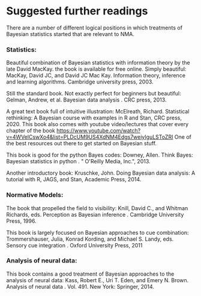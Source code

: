 # Suggested further readings

There are a number of different logical positions in which treatments of Bayesian statistics started
that are relevant to NMA.

### Statistics:

Beautiful combination of Bayesian statistics with information theory by the late David MacKay. the book is available for free online. Simply beautiful:
MacKay, David JC, and David JC Mac Kay. Information theory, inference and learning
algorithms. Cambridge university press, 2003.  

Still the standard book. Not exactly perfect for beginners but beautiful:
Gelman, Andrew, et al. Bayesian data analysis . CRC press, 2013. 


A great text book full of intuitive illustration:
McElreath, Richard. Statistical rethinking: A Bayesian course with examples in R and Stan, CRC press, 2020. 
This book also comes with youtube video/lectures that cover every chapter of the book https://www.youtube.com/watch?v=4WVelCswXo4&list=PLDcUM9US4XdNM4Edgs7weiyIguLSToZRI 
One of the best resources out there to get started on Bayesian stuff.

This book is good for the python Bayes codes:
Downey, Allen. Think Bayes: Bayesian statistics in python . " O'Reilly Media, Inc.", 2013. 

Another introductory book:
Kruschke, John. Doing Bayesian data analysis: A tutorial with R, JAGS, and Stan, Academic Press, 2014.


### Normative Models:

The book that propelled the field to visibility:
Knill, David C., and Whitman Richards, eds. Perception as Bayesian inference . Cambridge
University Press, 1996.

This book is largely focused on Bayesian approaches to cue combination:
Trommershauser, Julia, Konrad Kording, and Michael S. Landy, eds. Sensory cue integration .
Oxford University Press, 2011

### Analysis of neural data:

This book contains a good treatment of Bayesian approaches to the analysis of neural data:
Kass, Robert E., Uri T. Eden, and Emery N. Brown. Analysis of neural data . Vol. 491. New York:
Springer, 2014.

